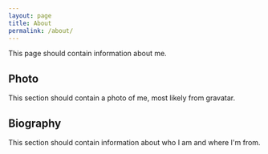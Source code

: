 ```yaml
---
layout: page
title: About
permalink: /about/
---
```


This page should contain information about me.

## Photo

This section should contain a photo of me, most likely from gravatar.

## Biography

This section should contain information about who I am and where I'm from.
